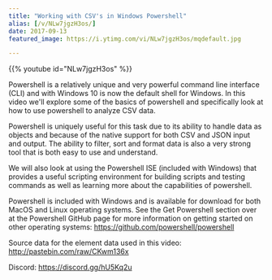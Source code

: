 ```yaml
---
title: "Working with CSV's in Windows Powershell"
alias: [/v/NLw7jgzH3os/]
date: 2017-09-13
featured_image: https://i.ytimg.com/vi/NLw7jgzH3os/mqdefault.jpg

---
```


{{% youtube id="NLw7jgzH3os" %}}

Powershell is a relatively unique and very powerful command line interface (CLI) and with Windows 10 is now the default shell for Windows. In this video we'll explore some of the basics of powershell and specifically look at how to use powershell to analyze CSV data.

Powershell is uniquely useful for this task due to its ability to handle data as objects and because of the native support for both CSV and JSON input and output. The ability to filter, sort and format data is also a very strong tool that is both easy to use and understand.

We will also look at using the Powershell ISE (included with Windows) that provides a useful scripting environment for building scripts and testing commands as well as learning more about the capabilities of powershell.

Powershell is included with Windows and is available for download for both MacOS and Linux operating systems. See the Get Powershell section over at the Powershell GitHub page for more information on getting started on other operating systems: https://github.com/powershell/powershell

Source data for the element data used in this video: http://pastebin.com/raw/CKwm136x

Discord: https://discord.gg/hU5Kq2u